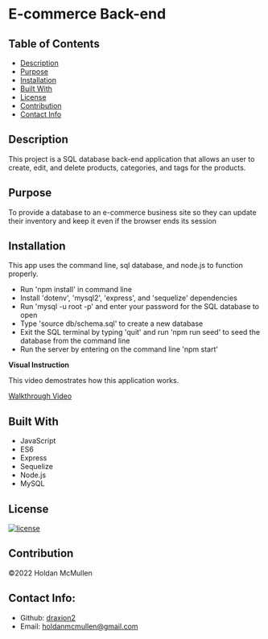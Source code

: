 # E-commerce Back-end

## Table of Contents 
- [Description](#description)
- [Purpose](#purpose)
- [Installation](#installation)
- [Built With](#built-with)
- [License](#license)
- [Contribution](#contribution)
- [Contact Info](#contact-info)

## Description

This project is a SQL database back-end application that allows an user to create, edit, and delete products, categories, and tags for the products.

## Purpose

To provide a database to an e-commerce business site so they can update their inventory and keep it even if the browser ends its session

## Installation

This app uses the command line, sql database, and node.js to function properly.

* Run 'npm install' in command line
* Install 'dotenv', 'mysql2', 'express', and 'sequelize' dependencies
* Run 'mysql -u root -p' and enter your password for the SQL database to open
* Type 'source db/schema.sql' to create a new database
* Exit the SQL terminal by typing 'quit' and run 'npm run seed' to seed the database from the command line
* Run the server by entering on the command line 'npm start'

__Visual Instruction__

This video demostrates how this application works.

[Walkthrough Video](https://drive.google.com/file/d/1JwgSprydLVcNKGy1BEydK-14_SIm7f_1/view)

## Built With

* JavaScript
* ES6
* Express
* Sequelize
* Node.js
* MySQL

## License

[![license](https://img.shields.io/badge/license-MIT-blue)](https:/shields.io)

## Contribution

©️2022 Holdan McMullen

## Contact Info:
  
- Github: [draxion2](https://github.com/draxion2)
- Email: holdanmcmullen@gmail.com
